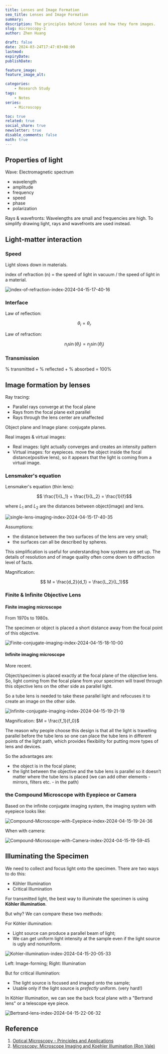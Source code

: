 ```yaml
---
title: Lenses and Image Formation
seo_title: Lenses and Image Formation
summary: 
description: The principles behind lenses and how they form images.
slug: microscopy-2
author: Zhen Huang

draft: false
date: 2024-03-24T17:47:03+08:00
lastmod: 
expiryDate: 
publishDate: 

feature_image: 
feature_image_alt: 

categories:
    - Research Study
tags:
    - Notes
series:
    - Microscopy

toc: true
related: true
social_share: true
newsletter: true
disable_comments: false
math: true
---
```


## Properties of light

Wave: Electromagnetic spectrum

* wavelength
* amplitude
* frequency
* speed
* phase
* polarization

Rays & wavefronts: Wavelengths are small and frequencies are high. To simplify drawing light, rays and wavefronts are used instead.

## Light-matter interaction

### Speed

Light slows down in materials.

index of refraction (n) = the speed of light in vacuum / the speed of light in a material.

![index-of-refraction-index-2024-04-15-17-40-16](https://lfs.zhenhuang.site/images/index-of-refraction-index-2024-04-15-17-40-16.png#small)

### Interface

Law of reflection:

$$ \theta_i = \theta_r $$

Law of refraction:

$$ n_i \sin(\theta_i) = n_j \sin(\theta_j) $$

### Transmission

% transmitted + % reflected + % absorbed = 100%

## Image formation by lenses

Ray tracing:

* Parallel rays converge at the focal plane
* Rays from the focal plane exit parallel
* Rays through the lens center are unaffected

Object plane and Image plane: conjugate planes.

Real images & virtual images:

* Real images: light actually converges and creates an intensity pattern
* Virtual images: for eyepieces. move the object inside the focal distance(positive lens), so it appears that the light is coming from a virtual image.

### Lensmaker's equation

Lensmaker's equation (thin lens):

$$ \frac{1}{L_1} + \frac{1}{L_2} = \frac{1}{f}$$

where $L_1$ and $L_2$ are the distances between object(image) and lens.

![single-lens-imaging-index-2024-04-15-17-40-35](https://lfs.zhenhuang.site/images/single-lens-imaging-index-2024-04-15-17-40-35.png#small)

Assumptions:

* the distance between the two surfaces of the lens are very small;
* the surfaces can all be described by spheres.

This simplification is useful for understanding how systems are set up. The details of resolution and of image quality often come down to diffraction level of facts.

Magnification:

$$ M = \frac{d_2}{d_1} = \frac{L_2}{L_1}$$

### Finite & Infinite Objective Lens

#### Finite imaging microscope

From 1970s to 1980s.

The specimen or object is placed a short distance away from the focal point of this objective.

![Finite-conjugate-imaging-index-2024-04-15-18-10-00](https://lfs.zhenhuang.site/images/Finite-conjugate-imaging-index-2024-04-15-18-10-00.png#small)

#### Infinite imaging microscope

More recent.

Object/specimen is placed exactly at the focal plane of the objective lens. So, light coming from the focal plane from your specimen will travel through this objective lens on the other side as parallel light.

So a tube lens is needed to take these parallel light and refocuses it to create an image on the other side.

![Infinite-conjugate-imaging-index-2024-04-15-19-21-19](https://lfs.zhenhuang.site/images/Infinite-conjugate-imaging-index-2024-04-15-19-21-19.png#small)

Magnification: $M = \frac{f_1}{f_0}$

The reason why people choose this design is that all the light is travelling parallel before the tube lens so one can place the tube lens in different points of the light path, which provides flexibility for putting more types of lens and devices.

So the advantages are:

* the object is in the focal plane;
* the light between the objective and the tube lens is parallel so it doesn’t matter where the tube lens is placed (we can add other elements - mirrors, filters etc. - in the path)

### the Compound Microscope with Eyepiece or Camera

Based on the infinite conjugate imaging system, the imaging system with eyepiece looks like:

![Compound-Microscope-with-Eyepiece-index-2024-04-15-19-24-36](https://lfs.zhenhuang.site/images/Compound-Microscope-with-Eyepiece-index-2024-04-15-19-24-36.png#small)

When with camera:

![Compound-Microscope-with-Camera-index-2024-04-15-19-59-45](https://lfs.zhenhuang.site/images/Compound-Microscope-with-Camera-index-2024-04-15-19-59-45.png#small)

## Illuminating the Specimen

We need to collect and focus light onto the specimen. There are two ways to do this:

* Köhler Illumination
* Critical Illumination

For transmitted light, the best way to illuminate the specimen is using **Köhler illumination**.

But why? We can compare these two methods:

For Köhler illumination:

* Light source can produce a parallel beam of light;
* We can get uniform light intensity at the sample even if the light source is ugly and nonuniform.

![Kohler-illumination-index-2024-04-15-20-05-33](https://lfs.zhenhuang.site/images/Kohler-illumination-index-2024-04-15-20-05-33.png#small)

<span class="caption">Left: Image-forming; Right: Illumination</span>

But for critical illumination:

* The light source is focused and imaged onto the sample;
* Usable only if the light source is *prefectly* uniform. (very hard!)

In Köhler Illumination, we can see the back focal plane with a "Bertrand lens" or a telescope eye piece.

![Bertrand-lens-index-2024-04-15-22-06-32](https://lfs.zhenhuang.site/images/Bertrand-lens-index-2024-04-15-22-06-32.png#small)

## Reference

1. [Optical Microscopy - Principles and Applications](https://scholar.harvard.edu/files/haripaudel/files/optical_microscopy_tutorial_h.pdf)
2. [Microscopy: Microscope Imaging and Koehler Illumination (Ron Vale)](https://www.youtube.com/watch?v=H5-CfX3XLf0)
